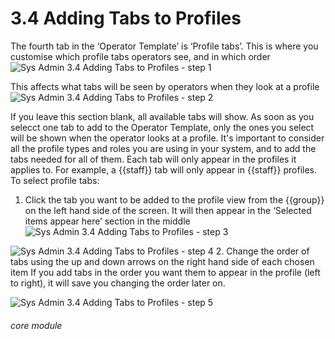 # 3.4 Adding Tabs to Profiles

The fourth tab in the ‘Operator Template’ is ‘Profile tabs’.  This is where you customise which profile tabs operators see, and in which order
![Sys Admin 3.4 Adding Tabs to Profiles - step 1](Sys_Admin_3.4_Adding_Tabs_to_Profiles_im_1.png)

This affects what tabs will be seen by operators when they look at a profile
![Sys Admin 3.4 Adding Tabs to Profiles - step 2](Sys_Admin_3.4_Adding_Tabs_to_Profiles_im_2.png)

If you leave this section blank, all available tabs will show. As soon as you selecct one tab to add to the Operator Template, only the ones you select will be shown when the operator looks at a profile. It&#039;s important to consider all the profile types and roles you are using in your system, and to add the tabs needed for all of them. Each tab will only appear in the profiles it applies to. For example, a {{staff}} tab will only appear in {{staff}} profiles.
To select profile tabs:
1. Click the tab you want to be added to the profile view from the {{group}} on the left hand side of the screen. It will then appear in the ‘Selected items appear here’ section in the middle
![Sys Admin 3.4 Adding Tabs to Profiles - step 3](Sys_Admin_3.4_Adding_Tabs_to_Profiles_im_3.png)

![Sys Admin 3.4 Adding Tabs to Profiles - step 4](Sys_Admin_3.4_Adding_Tabs_to_Profiles_im_4.png)
2. Change the order of tabs using the up and down arrows on the right hand side of each chosen item
If you add tabs in the order you want them to appear in the profile (left to right), it will save you changing the order later on.

![Sys Admin 3.4 Adding Tabs to Profiles - step 5](Sys_Admin_3.4_Adding_Tabs_to_Profiles_im_5.png)


###### core module
